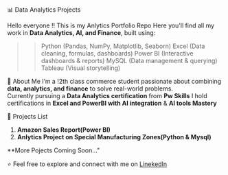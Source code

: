  📊 Data Analytics Projects

Hello everyone !!
This is my Anlytics Portfolio Repo
Here you'll find all my work in **Data Analytics, AI, and Finance**, built using:

>> Python (Pandas, NumPy, Matplotlib, Seaborn)
>> Excel (Data cleaning, formulas, dashboards)
>> Power BI (Interactive dashboards & reports)
>> MySQL (Data management & querying)
>> Tableau (Visual storytelling)



🧠 About Me
I’m a !2th class commerce student passionate about combining **data, analytics, and finance** to solve real-world problems.  
Currently pursuing a **Data Analytics certification** from **Pw Skills** 
I hold certifications in **Excel and PowerBI with AI integration** & **AI tools Mastery** 


 📂 Projects List
1. **Amazon Sales Report(Power BI)**
2. **Anlytics Project on Special Manufacturing Zones(Python & Mysql)**

**More Pojects Coming Soon..."


⭐ Feel free to explore and connect with me on [LinekedIn](www.linkedin.com/in/sikandar-ayaz-shamsi-618182339)
